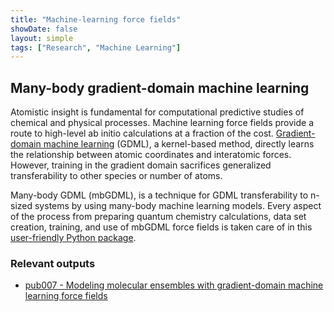 ```yaml
---
title: "Machine-learning force fields"
showDate: false
layout: simple
tags: ["Research", "Machine Learning"]
---
```


## Many-body gradient-domain machine learning

Atomistic insight is fundamental for computational predictive studies of chemical and physical processes.
Machine learning force fields provide a route to high-level ab initio calculations at a fraction of the cost.
[Gradient-domain machine learning][sgdml] (GDML), a kernel-based method, directly learns the relationship between atomic coordinates and interatomic forces.
However, training in the gradient domain sacrifices generalized transferability to other species or number of atoms.

Many-body GDML (mbGDML), is a technique for GDML transferability to n-sized systems by using many-body machine learning models.
Every aspect of the process from preparing quantum chemistry calculations, data set creation, training, and use of mbGDML force fields is taken care of in this [user-friendly Python package][mbgdml].

### Relevant outputs

-   [pub007 - Modeling molecular ensembles with gradient-domain machine learning force fields](../../outputs/pub007)

[sgdml]: http://quantum-machine.org/gdml/
[mbgdml]: https://github.com/keithgroup/mbGDML
